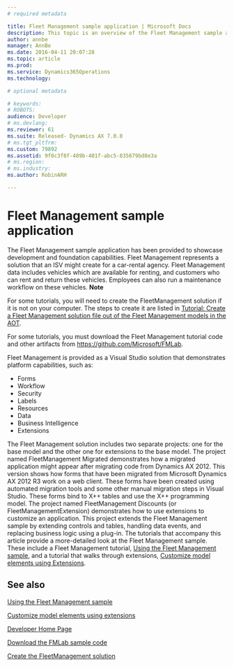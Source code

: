 ```yaml
---
# required metadata

title: Fleet Management sample application | Microsoft Docs
description: This topic is an overview of the Fleet Management sample application.
author: annbe
manager: AnnBe
ms.date: 2016-04-11 20:07:28
ms.topic: article
ms.prod: 
ms.service: Dynamics365Operations
ms.technology: 

# optional metadata

# keywords: 
# ROBOTS: 
audience: Developer
# ms.devlang: 
ms.reviewer: 61
ms.suite: Released- Dynamics AX 7.0.0
# ms.tgt_pltfrm: 
ms.custom: 79892
ms.assetid: 9f0c3f8f-489b-401f-abc5-835679bd8e3a
# ms.region: 
# ms.industry: 
ms.author: RobinARH

---
```


# Fleet Management sample application

The Fleet Management sample application has been provided to showcase development and foundation capabilities. Fleet Management represents a solution that an ISV might create for a car-rental agency. Fleet Management data includes vehicles which are available for renting, and customers who can rent and return these vehicles. Employees can also run a maintenance workflow on these vehicles. **Note**

For some tutorials, you will need to create the FleetManagement solution if it is not on your computer. The steps to create it are listed in [Tutorial: Create a Fleet Management solution file out of the Fleet Management models in the AOT](https://community.dynamics.com/ax/b/newdynamicsax/archive/2016/05/19/tutorial-create-a-fleet-management-solution-file-out-of-the-fleet-management-models-in-the-aot).

For some tutorials, you must download the Fleet Management tutorial code and other artifacts from <https://github.com/Microsoft/FMLab>.

Fleet Management is provided as a Visual Studio solution that demonstrates platform capabilities, such as:

-   Forms
-   Workflow
-   Security
-   Labels
-   Resources
-   Data
-   Business Intelligence
-   Extensions

The Fleet Management solution includes two separate projects: one for the base model and the other one for extensions to the base model. The project named FleetManagement Migrated demonstrates how a migrated application might appear after migrating code from Dynamics AX 2012. This version shows how forms that have been migrated from Microsoft Dynamics AX 2012 R3 work on a web client. These forms have been created using automated migration tools and some other manual migration steps in Visual Studio. These forms bind to X++ tables and use the X++ programming model. The project named FleetManagement Discounts (or FleetManagementExtension) demonstrates how to use extensions to customize an application. This project extends the Fleet Management sample by extending controls and tables, handling data events, and replacing business logic using a plug-in. The tutorials that accompany this article provide a more-detailed look at the Fleet Management sample. These include a Fleet Management tutorial, [Using the Fleet Management sample](http://ax.help.dynamics.com/en/wiki/using-the-fleet-management-sample/), and a tutorial that walks through extensions, [Customize model elements using Extensions](http://ax.help.dynamics.com/en/wiki/customize-model-elements-using-extensions/).

See also
--------

[Using the Fleet Management sample](https://ax.help.dynamics.com/en/wiki/using-the-fleet-management-sample/)

[Customize model elements using extensions](http://ax.help.dynamics.com/en/wiki/customize-model-elements-using-extensions-2/)

[Developer Home Page](https://ax.help.dynamics.com/en/wiki/technical-concepts-guide/)

[Download the FMLab sample code](https://github.com/Microsoft/FMLab)

[Create the FleetManagement solution](https://community.dynamics.com/ax/b/newdynamicsax/archive/2016/05/19/tutorial-create-a-fleet-management-solution-file-out-of-the-fleet-management-models-in-the-aot)

